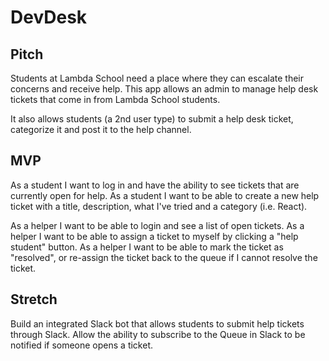# DevDesk

## Pitch

Students at Lambda School need a place where they can escalate their concerns
and receive help. This app allows an admin to manage help desk tickets that
come in from Lambda School students.

It also allows students (a 2nd user type) to submit a help desk ticket,
categorize it and post it to the help channel.

## MVP

As a student I want to log in and have the ability to see tickets that are
currently open for help. As a student I want to be able to create a new help
ticket with a title, description, what I've tried and a category (i.e. React).

As a helper I want to be able to login and see a list of open tickets. As a
helper I want to be able to assign a ticket to myself by clicking a "help
student" button. As a helper I want to be able to mark the ticket as "resolved",
or re-assign the ticket back to the queue if I cannot resolve the ticket.

## Stretch

Build an integrated Slack bot that allows students to submit help tickets
through Slack. Allow the ability to subscribe to the Queue in Slack to be
notified if someone opens a ticket.
